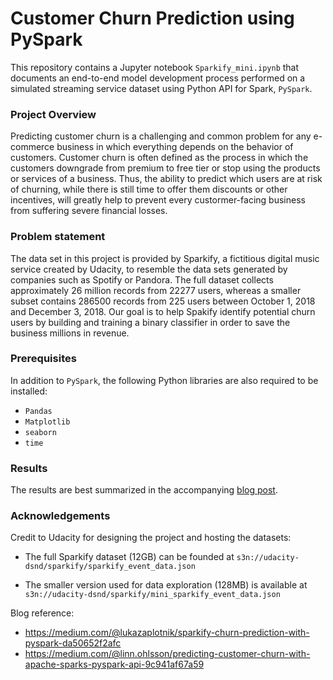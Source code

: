# Customer Churn Prediction using PySpark

This repository contains a Jupyter notebook `Sparkify_mini.ipynb` that documents an end-to-end model development process performed on a simulated streaming service dataset using Python API for Spark, `PySpark`.

### Project Overview

Predicting customer churn is a challenging and common problem for any e-commerce business in which everything depends on the behavior of customers. Customer churn is often defined as the process in which the customers downgrade from premium to free tier or stop using the products or services of a business. Thus, the ability to predict which users are at risk of churning, while there is still time to offer them discounts or other incentives, will greatly help to prevent every custormer-facing business from suffering severe financial losses.

### Problem statement

The data set in this project is provided by Sparkify, a fictitious digital music service created by Udacity, to resemble the data sets generated by companies such as Spotify or Pandora. The full dataset collects approximately 26 million records from 22277 users, whereas a smaller subset contains 286500 records from 225 users between October 1, 2018 and December 3, 2018. Our goal is to help Spakify identify potential churn users by building and training a binary classifier in order to save the business millions in revenue.

### Prerequisites

In addition to `PySpark`, the following Python libraries are also required to be installed:

* `Pandas`
* `Matplotlib`
* `seaborn`
* `time`

### Results

The results are best summarized in the  accompanying [blog post](https://wguo.rbind.io/project/sparkify-churn-prediction/).

### Acknowledgements
Credit to Udacity for designing the project and hosting the datasets:

* The full Sparkify dataset (12GB) can be founded at `s3n://udacity-dsnd/sparkify/sparkify_event_data.json`

* The smaller version used for data exploration (128MB) is available at `s3n://udacity-dsnd/sparkify/mini_sparkify_event_data.json`

Blog reference: 
* https://medium.com/@lukazaplotnik/sparkify-churn-prediction-with-pyspark-da50652f2afc
* https://medium.com/@linn.ohlsson/predicting-customer-churn-with-apache-sparks-pyspark-api-9c941af67a59